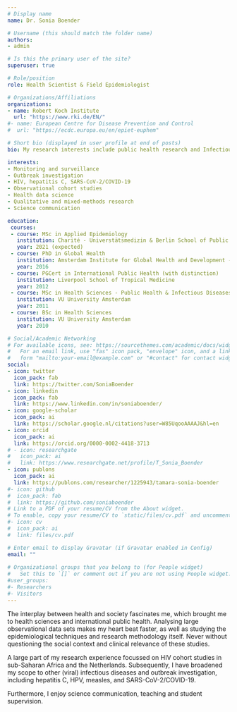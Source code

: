 ```yaml
---
# Display name
name: Dr. Sonia Boender

# Username (this should match the folder name)
authors:
- admin

# Is this the primary user of the site?
superuser: true

# Role/position
role: Health Scientist & Field Epidemiologist

# Organizations/Affiliations
organizations:
- name: Robert Koch Institute
  url: "https://www.rki.de/EN/"
#- name: European Centre for Disease Prevention and Control
#  url: "https://ecdc.europa.eu/en/epiet-euphem"

# Short bio (displayed in user profile at end of posts)
bio: My research interests include public health research and Infectious disease epidemiology. 

interests:
- Monitoring and surveillance
- Outbreak investigation
- HIV, hepatitis C, SARS-CoV-2/COVID-19
- Observational cohort studies
- Health data science
- Qualitative and mixed-methods research
- Science communication

education:
 courses:
 - course: MSc in Applied Epidemiology
   institution: Charité - Universtätsmedizin & Berlin School of Public Health
   year: 2021 (expected)
 - course: PhD in Global Health
   institution: Amsterdam Institute for Global Health and Development - University of Amsterdam
   year: 2016
 - course: PGCert in International Public Health (with distinction)
   institution: Liverpool School of Tropical Medicine
   year: 2012
 - course: MSc in Health Sciences - Public Health & Infectious Diseases
   institution: VU University Amsterdam
   year: 2011
 - course: BSc in Health Sciences 
   institution: VU University Amsterdam
   year: 2010

# Social/Academic Networking
# For available icons, see: https://sourcethemes.com/academic/docs/widgets/#icons
#   For an email link, use "fas" icon pack, "envelope" icon, and a link in the
#   form "mailto:your-email@example.com" or "#contact" for contact widget.
social:
- icon: twitter
  icon_pack: fab
  link: https://twitter.com/SoniaBoender
- icon: linkedin
  icon_pack: fab
  link: https://www.linkedin.com/in/soniaboender/ 
- icon: google-scholar
  icon_pack: ai
  link: https://scholar.google.nl/citations?user=W85UqooAAAAJ&hl=en
- icon: orcid
  icon_pack: ai
  link: https://orcid.org/0000-0002-4418-3713
# - icon: researchgate
#   icon_pack: ai
#   link: https://www.researchgate.net/profile/T_Sonia_Boender
- icon: publons
  icon_pack: ai
  link: https://publons.com/researcher/1225943/tamara-sonia-boender
#- icon: github
#  icon_pack: fab
#  link: https://github.com/soniaboender 
# Link to a PDF of your resume/CV from the About widget.
# To enable, copy your resume/CV to `static/files/cv.pdf` and uncomment the lines below.  
#- icon: cv
#  icon_pack: ai
#  link: files/cv.pdf

# Enter email to display Gravatar (if Gravatar enabled in Config)
email: ""
  
# Organizational groups that you belong to (for People widget)
#   Set this to `[]` or comment out if you are not using People widget.  
#user_groups:
#- Researchers
#- Visitors
---
```

The interplay between health and society fascinates me, which brought me to health sciences and international public health. Analysing large observational data sets makes my heart beat faster, as well as studying the epidemiological techniques and research methodology itself. Never without questioning the social context and clinical relevance of these studies. 

A large part of my research experience focussed on HIV cohort studies in sub-Saharan Africa and the Netherlands. Subsequently, I have broadened my scope to other (viral) infectious diseases and outbreak investigation, including hepatitis C, HPV, measles, and SARS-CoV-2/COVID-19. 

Furthermore, I enjoy science communication, teaching and student supervision. 
